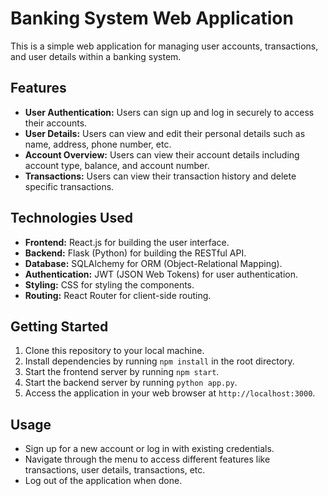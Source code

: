 # Banking System Web Application

This is a simple web application for managing user accounts, transactions, and user details within a banking system.

## Features

- **User Authentication:** Users can sign up and log in securely to access their accounts.
- **User Details:** Users can view and edit their personal details such as name, address, phone number, etc.
- **Account Overview:** Users can view their account details including account type, balance, and account number.
- **Transactions:** Users can view their transaction history and delete specific transactions.

## Technologies Used

- **Frontend:** React.js for building the user interface.
- **Backend:** Flask (Python) for building the RESTful API.
- **Database:** SQLAlchemy for ORM (Object-Relational Mapping).
- **Authentication:** JWT (JSON Web Tokens) for user authentication.
- **Styling:** CSS for styling the components.
- **Routing:** React Router for client-side routing.

## Getting Started

1. Clone this repository to your local machine.
2. Install dependencies by running `npm install` in the root directory.
3. Start the frontend server by running `npm start`.
4. Start the backend server by running `python app.py`.
5. Access the application in your web browser at `http://localhost:3000`.

## Usage

- Sign up for a new account or log in with existing credentials.
- Navigate through the menu to access different features like transactions, user details, transactions, etc.
- Log out of the application when done.

